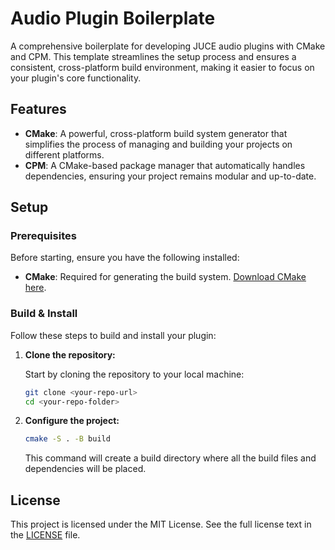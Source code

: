 # Audio Plugin Boilerplate

A comprehensive boilerplate for developing JUCE audio plugins with CMake and CPM. This template streamlines the setup process and ensures a consistent, cross-platform build environment, making it easier to focus on your plugin's core functionality.

## Features

- **CMake**: A powerful, cross-platform build system generator that simplifies the process of managing and building your projects on different platforms.
- **CPM**: A CMake-based package manager that automatically handles dependencies, ensuring your project remains modular and up-to-date.

## Setup

### Prerequisites

Before starting, ensure you have the following installed:

- **CMake**: Required for generating the build system. [Download CMake here](https://cmake.org/download/).

### Build & Install

Follow these steps to build and install your plugin:

1. **Clone the repository:**

   Start by cloning the repository to your local machine:

   ```bash
   git clone <your-repo-url>
   cd <your-repo-folder>
   ```

2. **Configure the project:**

   ```bash
   cmake -S . -B build
   ```

   This command will create a build directory where all the build files and dependencies will be placed.

## License

This project is licensed under the MIT License. See the full license text in the [LICENSE](https://opensource.org/license/mit) file.

